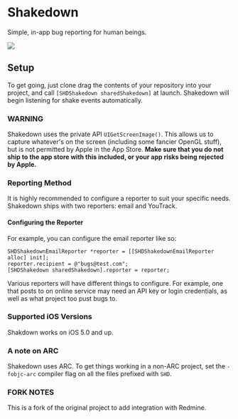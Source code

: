 # Shakedown

Simple, in-app bug reporting for human beings.

![](http://f.cl.ly/items/1V173r391F0I3b2n3M0Y/Screen%20Shot%202013-04-18%20at%2011.28.48%20PM.png)

## Setup

To get going, just clone drag the contents of your repository into your project, and call `[SHDShakedown sharedShakedown]` at launch. Shakedown will begin listening for shake events automatically.

### WARNING

Shakedown uses the private API `UIGetScreenImage()`. This allows us to capture whatever's on the screen (including some fancier OpenGL stuff), but is not permitted by Apple in the App Store. **Make sure that you do not ship to the app store with this included, or your app risks being rejected by Apple.**

### Reporting Method

It is highly recommended to configure a reporter to suit your specific needs. Shakedown ships with two reporters: email and YouTrack. 

#### Configuring the Reporter

For example, you can configure the email reporter like so:

    SHDShakedownEmailReporter *reporter = [[SHDShakedownEmailReporter alloc] init];
    reporter.recipient = @"bugs@test.com";
    [SHDShakedown sharedShakedown].reporter = reporter;

Various reporters will have different things to configure. For example, one that posts to on online service may need an API key or login credentials, as well as what project too pust bugs to.

### Supported iOS Versions

Shakdown works on iOS 5.0 and up.

### A note on ARC

Shakedown uses ARC. To get things working in a non-ARC project, set the `-fobjc-arc` compiler flag on all the files prefixed with `SHD`.

### FORK NOTES
This is a fork of the original project to add integration with Redmine.